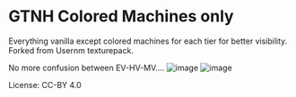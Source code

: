 # GTNH Colored Machines only

Everything vanilla except colored machines for each tier for better visibility. Forked from Usernm texturepack.

No more confusion between EV-HV-MV....
![image](https://github.com/user-attachments/assets/92f6c849-89f6-4f22-8527-279a7ab67002)
![image](https://github.com/user-attachments/assets/e5e17c1a-7513-406f-a7a2-2a51bcee3aa3)



License: CC-BY 4.0
